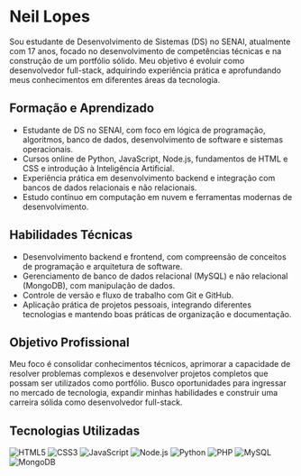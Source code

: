# Neil Lopes

Sou estudante de Desenvolvimento de Sistemas (DS) no SENAI, atualmente com 17 anos, focado no desenvolvimento de competências técnicas e na construção de um portfólio sólido. Meu objetivo é evoluir como desenvolvedor full-stack, adquirindo experiência prática e aprofundando meus conhecimentos em diferentes áreas da tecnologia.

## Formação e Aprendizado
- Estudante de DS no SENAI, com foco em lógica de programação, algoritmos, banco de dados, desenvolvimento de software e sistemas operacionais.
- Cursos online de Python, JavaScript, Node.js, fundamentos de HTML e CSS e introdução à Inteligência Artificial.
- Experiência prática em desenvolvimento backend e integração com bancos de dados relacionais e não relacionais.
- Estudo contínuo em computação em nuvem e ferramentas modernas de desenvolvimento.

## Habilidades Técnicas
- Desenvolvimento backend e frontend, com compreensão de conceitos de programação e arquitetura de software.
- Gerenciamento de banco de dados relacional (MySQL) e não relacional (MongoDB), com manipulação de dados.
- Controle de versão e fluxo de trabalho com Git e GitHub.
- Aplicação prática de projetos pessoais, integrando diferentes tecnologias e mantendo boas práticas de organização e documentação.

## Objetivo Profissional
Meu foco é consolidar conhecimentos técnicos, aprimorar a capacidade de resolver problemas complexos e desenvolver projetos completos que possam ser utilizados como portfólio. Busco oportunidades para ingressar no mercado de tecnologia, expandir minhas habilidades e construir uma carreira sólida como desenvolvedor full-stack.

## Tecnologias Utilizadas
![HTML5](https://img.shields.io/badge/HTML-E34F26?style=for-the-badge&logo=html5&logoColor=white)
![CSS3](https://img.shields.io/badge/CSS-1572B6?style=for-the-badge&logo=css3&logoColor=white)
![JavaScript](https://img.shields.io/badge/JavaScript-F7DF1E?style=for-the-badge&logo=javascript&logoColor=black)
![Node.js](https://img.shields.io/badge/Node.js-339933?style=for-the-badge&logo=nodedotjs&logoColor=white)
![Python](https://img.shields.io/badge/Python-3776AB?style=for-the-badge&logo=python&logoColor=white)
![PHP](https://img.shields.io/badge/PHP-777BB4?style=for-the-badge&logo=php&logoColor=white)
![MySQL](https://img.shields.io/badge/MySQL-4479A1?style=for-the-badge&logo=mysql&logoColor=white)
![MongoDB](https://img.shields.io/badge/MongoDB-47A248?style=for-the-badge&logo=mongodb&logoColor=white)
